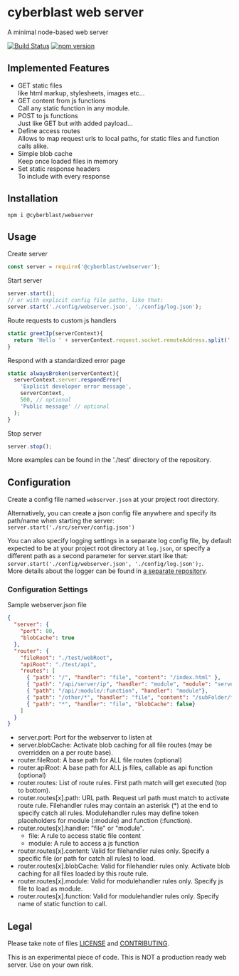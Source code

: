 # cyberblast web server

A minimal node-based web server

[![Build Status](https://travis-ci.com/cyberblast/WebServer.svg?branch=dev)](https://travis-ci.com/cyberblast/webserver)
[![npm version](https://badge.fury.io/js/%40cyberblast%2Fwebserver.svg)](https://badge.fury.io/js/%40cyberblast%2Fwebserver)

## Implemented Features

* GET static files  
  like html markup, stylesheets, images etc...
* GET content from js functions  
  Call any static function in any module. 
* POST to js functions  
  Just like GET but with added payload...
* Define access routes  
  Allows to map request urls to local paths, for static files and function calls alike.
* Simple blob cache  
  Keep once loaded files in memory
* Set static response headers  
  To include with every response

## Installation

`npm i @cyberblast/webserver`

## Usage

Create server
```js
const server = require('@cyberblast/webserver');
```
Start server
```js
server.start();
// or with explicit config file paths, like that:
server.start('./config/webserver.json', './config/log.json');
```
Route requests to custom js handlers
```js
static greetIp(serverContext){
  return 'Hello ' + serverContext.request.socket.remoteAddress.split(':').pop();
}
```
Respond with a standardized error page
```js
static alwaysBroken(serverContext){
  serverContext.server.respondError(
    'Explicit developer error message', 
    serverContext, 
    500, // optional
    'Public message' // optional
  );
}
```
Stop server
```js
server.stop();
```
More examples can be found in the './test' directory of the repository.

## Configuration

Create a config file named `webserver.json` at your project root directory. 

Alternatively, you can create a json config file anywhere and specify its path/name when starting the server: `server.start('./src/server/config.json')`

You can also specify logging settings in a separate log config file, by default expected to be at your project root directory at `log.json`, or specify a different path as a second parameter for server.start like that: `server.start('./config/webserver.json', './config/log.json');`.  
More details about the logger can be found in [a separate repository](https://github.com/cyberblast/logger).

### Configuration Settings

Sample webserver.json file
```json
{
  "server": {
    "port": 80, 
    "blobCache": true
  },
  "router": {
    "fileRoot": "./test/webRoot",
    "apiRoot": "./test/api",
    "routes": [
      { "path": "/", "handler": "file", "content": "/index.html" },
      { "path": "/api/server/ip", "handler": "module", "module": "server.js", "function": "ip" },
      { "path": "/api/:module/:function", "handler": "module"},
      { "path": "/other/*", "handler": "file", "content": "/subFolder/*" },
      { "path": "*", "handler": "file", "blobCache": false}
    ]
  }
}
```
* server.port: Port for the webserver to listen at
* server.blobCache: Activate blob caching for all file routes (may be overridden on a per route base).
* router.fileRoot: A base path for ALL file routes (optional)
* router.apiRoot: A base path for ALL js files, callable as api function (optional)
* router.routes: List of route rules. First path match will get executed (top to bottom).
* router.routes[x].path: URL path. Request url path must match to activate route rule. Filehandler rules may contain an asterisk (*) at the end to specify catch all rules. Modulehandler rules may define token placeholders for module (:module) and function (:function). 
* router.routes[x].handler: "file" or "module". 
  * file: A rule to access static file content
  * module: A rule to access a js function
* router.routes[x].content: Valid for filehandler rules only. Specify a specific file (or path for catch all rules) to load.
* router.routes[x].blobCache: Valid for filehandler rules only. Activate blob caching for all files loaded by this route rule.
* router.routes[x].module: Valid for modulehandler rules only. Specify js file to load as module. 
* router.routes[x].function: Valid for modulehandler rules only. Specify name of static function to call.

## Legal

Please take note of files [LICENSE](https://raw.githubusercontent.com/cyberblast/webserver/master/LICENSE) and [CONTRIBUTING](https://raw.githubusercontent.com/cyberblast/webserver/master/CONTRIBUTING).

This is an experimental piece of code. This is NOT a production ready web server. Use on your own risk.

